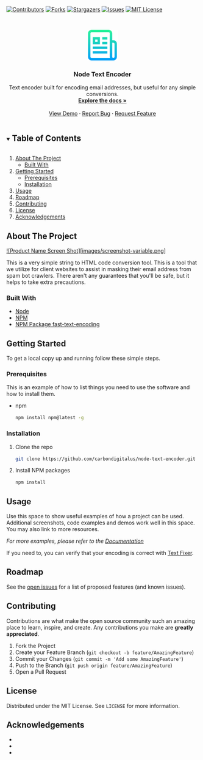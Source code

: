 <!--
*** Thanks for checking out the Best-README-Template. If you have a suggestion
*** that would make this better, please fork the repo and create a pull request
*** or simply open an issue with the tag "enhancement".
*** Thanks again! Now go create something AMAZING! :D
***
***
***
*** To avoid retyping too much info. Do a search and replace for the following:
*** carbondigitalus, node-text-encoder, carbondigitalus, email, project_title, project_description
-->



<!-- PROJECT SHIELDS -->
<!--
*** I'm using markdown "reference style" links for readability.
*** Reference links are enclosed in brackets [ ] instead of parentheses ( ).
*** See the bottom of this document for the declaration of the reference variables
*** for contributors-url, forks-url, etc. This is an optional, concise syntax you may use.
*** https://www.markdownguide.org/basic-syntax/#reference-style-links
-->
[![Contributors][contributors-shield]][contributors-url]
[![Forks][forks-shield]][forks-url]
[![Stargazers][stars-shield]][stars-url]
[![Issues][issues-shield]][issues-url]
[![MIT License][license-shield]][license-url]



<!-- PROJECT LOGO -->
<br />
<p align="center">
  <a href="https://github.com/carbondigitalus/node-text-encoder">
    <img src="images/logo.png" alt="Logo" width="80" height="80">
  </a>

  <h3 align="center">Node Text Encoder</h3>

  <p align="center">
    Text encoder built for encoding email addresses, but useful for any simple conversions.
    <br />
    <a href="https://github.com/carbondigitalus/node-text-encoder"><strong>Explore the docs »</strong></a>
    <br />
    <br />
    <a href="https://github.com/carbondigitalus/node-text-encoder">View Demo</a>
    ·
    <a href="https://github.com/carbondigitalus/node-text-encoder/issues">Report Bug</a>
    ·
    <a href="https://github.com/carbondigitalus/node-text-encoder/issues">Request Feature</a>
  </p>
</p>



<!-- TABLE OF CONTENTS -->
<details open="open">
  <summary><h2 style="display: inline-block">Table of Contents</h2></summary>
  <ol>
    <li>
      <a href="#about-the-project">About The Project</a>
      <ul>
        <li><a href="#built-with">Built With</a></li>
      </ul>
    </li>
    <li>
      <a href="#getting-started">Getting Started</a>
      <ul>
        <li><a href="#prerequisites">Prerequisites</a></li>
        <li><a href="#installation">Installation</a></li>
      </ul>
    </li>
    <li><a href="#usage">Usage</a></li>
    <li><a href="#roadmap">Roadmap</a></li>
    <li><a href="#contributing">Contributing</a></li>
    <li><a href="#license">License</a></li>
    <li><a href="#acknowledgements">Acknowledgements</a></li>
  </ol>
</details>



<!-- ABOUT THE PROJECT -->
## About The Project

[![Product Name Screen Shot][images/screenshot-variable.png]](#)

This is a very simple string to HTML code conversion tool. This is a tool that we utilize for client websites to assist in masking their email address from spam bot crawlers. There aren't any guarantees that you'll be safe, but it helps to take extra precautions.


### Built With

* [Node](https://nodejs.org)
* [NPM](https://www.npmjs.com/)
* [NPM Package fast-text-encoding](https://www.npmjs.com/package/fast-text-encoding)



<!-- GETTING STARTED -->
## Getting Started

To get a local copy up and running follow these simple steps.

### Prerequisites

This is an example of how to list things you need to use the software and how to install them.
* npm
  ```sh
  npm install npm@latest -g
  ```

### Installation

1. Clone the repo
   ```sh
   git clone https://github.com/carbondigitalus/node-text-encoder.git
   ```
2. Install NPM packages
   ```sh
   npm install
   ```



<!-- USAGE EXAMPLES -->
## Usage

Use this space to show useful examples of how a project can be used. Additional screenshots, code examples and demos work well in this space. You may also link to more resources.

_For more examples, please refer to the [Documentation](https://example.com)_

If you need to, you can verify that your encoding is correct with [Text Fixer](https://www.textfixer.com/html/html-to-text.php).

<!-- ROADMAP -->
## Roadmap

See the [open issues](https://github.com/carbondigitalus/node-text-encoder/issues) for a list of proposed features (and known issues).



<!-- CONTRIBUTING -->
## Contributing

Contributions are what make the open source community such an amazing place to learn, inspire, and create. Any contributions you make are **greatly appreciated**.

1. Fork the Project
2. Create your Feature Branch (`git checkout -b feature/AmazingFeature`)
3. Commit your Changes (`git commit -m 'Add some AmazingFeature'`)
4. Push to the Branch (`git push origin feature/AmazingFeature`)
5. Open a Pull Request



<!-- LICENSE -->
## License

Distributed under the MIT License. See `LICENSE` for more information.


<!-- ACKNOWLEDGEMENTS -->
## Acknowledgements

* []()
* []()
* []()

<!-- MARKDOWN LINKS & IMAGES -->
<!-- https://www.markdownguide.org/basic-syntax/#reference-style-links -->
[contributors-shield]: https://img.shields.io/github/contributors/carbondigitalus/repo.svg?style=for-the-badge
[contributors-url]: https://github.com/carbondigitalus/node-text-encoder/graphs/contributors
[forks-shield]: https://img.shields.io/github/forks/carbondigitalus/repo.svg?style=for-the-badge
[forks-url]: https://github.com/carbondigitalus/node-text-encoder/network/members
[stars-shield]: https://img.shields.io/github/stars/carbondigitalus/repo.svg?style=for-the-badge
[stars-url]: https://github.com/carbondigitalus/node-text-encoder/stargazers
[issues-shield]: https://img.shields.io/github/issues/carbondigitalus/repo.svg?style=for-the-badge
[issues-url]: https://github.com/carbondigitalus/node-text-encoder/issues
[license-shield]: https://img.shields.io/github/license/carbondigitalus/repo.svg?style=for-the-badge
[license-url]: https://github.com/carbondigitalus/node-text-encoder/blob/master/LICENSE.txt
[linkedin-shield]: https://img.shields.io/badge/-LinkedIn-black.svg?style=for-the-badge&logo=linkedin&colorB=555
[linkedin-url]: https://linkedin.com/in/carbondigitalus
